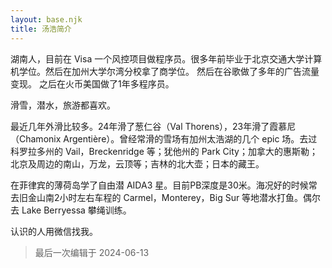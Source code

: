 ```yaml
---
layout: base.njk
title: 汤浩简介
---
```


湖南人，目前在 Visa 一个风控项目做程序员。很多年前毕业于北京交通大学计算机学位。然后在加州大学尔湾分校拿了商学位。 然后在谷歌做了多年的广告流量变现。 之后在火币美国做了1年多程序员。

滑雪，潜水，旅游都喜欢。 

最近几年外滑比较多。24年滑了葱仁谷（Val Thorens），23年滑了霞慕尼（Chamonix Argentière）。曾经常滑的雪场有加州太浩湖的几个 epic 场。去过科罗拉多州的 Vail，Breckenridge 等；犹他州的 Park City；加拿大的惠斯勒；北京及周边的南山，万龙，云顶等；吉林的北大壶；日本的藏王。

在菲律宾的薄荷岛学了自由潜 AIDA3 星。目前PB深度是30米。海况好的时候常去旧金山南2小时左右车程的 Carmel，Monterey，Big Sur 等地潜水打鱼。偶尔去 Lake Berryessa 攀绳训练。

认识的人用微信找我。

> 最后一次编辑于 2024-06-13
